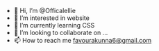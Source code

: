 - 👋 Hi, I’m @Officalellie
- 👀 I’m interested in website
- 🌱 I’m currently learning CSS
- 💞️ I’m looking to collaborate on ...
- 📫 How to reach me favourakunna6@gmail.com

<!---
Officalellie/Officalellie is a ✨ special ✨ repository because its `README.md` (this file) appears on your GitHub profile.
You can click the Preview link to take a look at your changes.
--->
